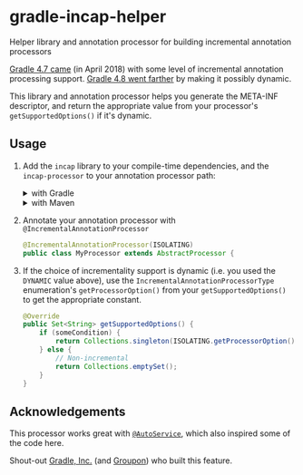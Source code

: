 # gradle-incap-helper

Helper library and annotation processor for building incremental annotation processors

[Gradle 4.7 came](https://docs.gradle.org/4.7/release-notes.html "Gradle 4.7 release notes") (in April 2018) with some level of incremental annotation processing support.
[Gradle 4.8 went farther](https://docs.gradle.org/4.8/release-notes.html#improved-incremental-annotation-processing "Gradle 4.8 release ntoes") by making it possibly dynamic.

This library and annotation processor helps you generate the META-INF descriptor,
and return the appropriate value from your processor's `getSupportedOptions()` if it's dynamic.

## Usage

1. Add the `incap` library to your compile-time dependencies, and the `incap-processor` to your annotation processor path:

   <details>
     <summary>with Gradle</summary>

   ```gradle
   dependencies {
       // you can use compileOnlyApi (or even compileApi) if you're only using isolating or aggregating processors (i.e. no dynamic processor)
       implementation("net.ltgt.gradle.incap:incap:${incap.version}")
       annotationProcessor("net.ltgt.gradle.incap:incap-processor:${incap.version}")
   }
   ```

   </details>

   <details>
     <summary>with Maven</summary>

   ```xml
   <dependencies>
       <dependency>
           <groupId>net.ltgt.gradle.incap</groupId>
           <artifactId>incap</artifactId>
           <version>${incap.version}</version>
           <!-- you can use provided and/or optional if you're only using isolating or aggregating processors (i.e. no dynamic processor) -->
           <!--
           <scope>provided</scope>
           <optional>true</optional>
           -->
       </dependency>
   </dependencies>
   <build>
       <plugins>
           <plugin>
               <groupId>org.apache.maven.plugins</groupId>
               <artifactId>maven-compiler-plugin</artifactId>
               <configuration>
                   <annotationProcessorPaths>
                       <path>
                           <groupId>net.ltgt.gradle.incap</groupId>
                           <artifactId>incap-processor</artifactId>
                           <version>${incap.version}</version>
                       </path>
                   </annotationProcessorPaths>
               </configuration>
           </plugin>
       </plugins>
   </build>
   ```

   </details>

2. Annotate your annotation processor with `@IncrementalAnnotationProcessor`

   ```java
   @IncrementalAnnotationProcessor(ISOLATING)
   public class MyProcessor extends AbstractProcessor {
   ```

3. If the choice of incrementality support is dynamic (i.e. you used the `DYNAMIC` value above), use the `IncrementalAnnotationProcessorType` enumeration's `getProcessorOption()` from your `getSupportedOptions()` to get the appropriate constant.

   ```java
   @Override
   public Set<String> getSupportedOptions() {
       if (someCondition) {
           return Collections.singleton(ISOLATING.getProcessorOption());
       } else {
           // Non-incremental
           return Collections.emptySet();
       }
   }
   ```

## Acknowledgements

This processor works great with [`@AutoService`](https://github.com/google/auto/tree/master/service),
which also inspired some of the code here.

Shout-out [Gradle, Inc.](https://gradle.com/) (and [Groupon](https://engineering.groupon.com/)) who built this feature.
